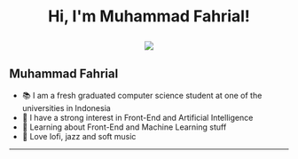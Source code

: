<h1 align="center">
Hi, I'm Muhammad Fahrial!

<br/>

<!-- Typing SVG by DenverCoder1 - https://github.com/DenverCoder1/readme-typing-svg -->
<p align="center">
  <a href="https://github.com/DenverCoder1/readme-typing-svg"><img src="https://readme-typing-svg.herokuapp.com?lines=Front+End+Web+Developer;Always%20learning%20new%20things&center=true&width=380&height=45"></a>
</p>

Muhammad Fahrial
-------------------
- 📚 I am a fresh graduated computer science student at one of the universities in Indonesia
- 📝 I have a strong interest in Front-End and Artificial Intelligence
- 🌱 Learning about Front-End and Machine Learning stuff
- 🎵 Love lofi, jazz and soft music

<hr>

<!--- snake -->

<!---
MuhammadFahrial/MuhammadFahrial is a ✨ special ✨ repository because its `README.md` (this file) appears on your GitHub profile.
You can click the Preview link to take a look at your changes.
--->

